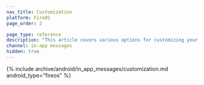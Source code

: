 ```yaml
---
nav_title: Customization
platform: FireOS
page_order: 2

page_type: reference
description: "This article covers various options for customizing your in-app messages."
channel: in-app messages
hidden: true
---
```


{% include archive/android/in_app_messages/customization.md android_type="fireos" %}
